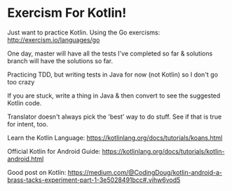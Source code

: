 # Exercism For Kotlin!
Just want to practice Kotlin. Using the Go exercisms:
http://exercism.io/languages/go

One day, master will have all the tests I've completed so far & solutions branch will have
 the solutions so far.

Practicing TDD, but writing tests in Java for now (not Kotlin) so I don't go too crazy

If you are stuck, write a thing in Java & then convert to see the suggested Kotlin code.

Translator doesn't always pick the 'best' way to do stuff. See if that is true for intent, too.

Learn the Kotlin Language:
https://kotlinlang.org/docs/tutorials/koans.html

Official Kotlin for Android Guide:
https://kotlinlang.org/docs/tutorials/kotlin-android.html

Good post on Kotlin:
https://medium.com/@CodingDoug/kotlin-android-a-brass-tacks-experiment-part-1-3e5028491bcc#.vihw6vod5